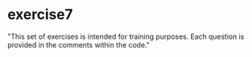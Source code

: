 # exercise7


"This set of exercises is intended for training purposes. Each question is provided in the comments within the code."